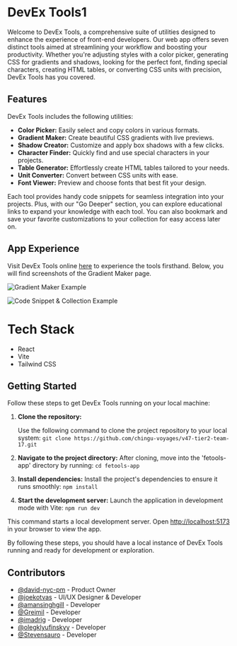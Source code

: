 # DevEx Tools1

Welcome to DevEx Tools, a comprehensive suite of utilities designed to enhance the experience of front-end developers. Our web app offers seven distinct tools aimed at streamlining your workflow and boosting your productivity. Whether you're adjusting styles with a color picker, generating CSS for gradients and shadows, looking for the perfect font, finding special characters, creating HTML tables, or converting CSS units with precision, DevEx Tools has you covered.

## Features

DevEx Tools includes the following utilities:

- **Color Picker:** Easily select and copy colors in various formats.
- **Gradient Maker:** Create beautiful CSS gradients with live previews.
- **Shadow Creator:** Customize and apply box shadows with a few clicks.
- **Character Finder:** Quickly find and use special characters in your projects.
- **Table Generator:** Effortlessly create HTML tables tailored to your needs.
- **Unit Converter:** Convert between CSS units with ease.
- **Font Viewer:** Preview and choose fonts that best fit your design.

Each tool provides handy code snippets for seamless integration into your projects. Plus, with our "Go Deeper" section, you can explore educational links to expand your knowledge with each tool. You can also bookmark and save your favorite customizations to your collection for easy access later on.

## App Experience

Visit DevEx Tools online [here](https://devex.tools/) to experience the tools firsthand. Below, you will find screenshots of the Gradient Maker page.

![Gradient Maker Example](https://github.com/chingu-voyages/v47-tier2-team-17/assets/90486946/5b1b7ff3-7dc0-47d7-b775-716c7375ecd7)

![Code Snippet & Collection Example](https://github.com/chingu-voyages/v47-tier2-team-17/assets/90486946/2132b1e7-c3d5-45a5-9f51-7ee4fe797e7d)

# Tech Stack

- React
- Vite
- Tailwind CSS

## Getting Started

Follow these steps to get DevEx Tools running on your local machine:

1. **Clone the repository:**

   Use the following command to clone the project repository to your local system: 
   `git clone https://github.com/chingu-voyages/v47-tier2-team-17.git` 
   
2. **Navigate to the project directory:**
After cloning, move into the 'fetools-app' directory by running: `cd fetools-app`

3. **Install dependencies:**
Install the project's dependencies to ensure it runs smoothly: `npm install`

4. **Start the development server:**
Launch the application in development mode with Vite: `npm run dev`  

This command starts a local development server. Open [http://localhost:5173](http://localhost:5173) in your browser to view the app.

By following these steps, you should have a local instance of DevEx Tools running and ready for development or exploration.

## Contributors

- [@david-nyc-pm](https://github.com/david-nyc-pm) - Product Owner
- [@joekotvas](https://github.com/joekotvas) - UI/UX Designer & Developer
- [@amansinghgill](https://github.com/amansinghgill) - Developer
- [@Greimil](https://github.com/Greimil) - Developer
- [@imadrig](https://github.com/imadrig) - Developer
- [@olegklyufinskyy](https://github.com/olegklyufinskyy) - Developer
- [@Stevensauro](https://github.com/Stevensauro) - Developer


